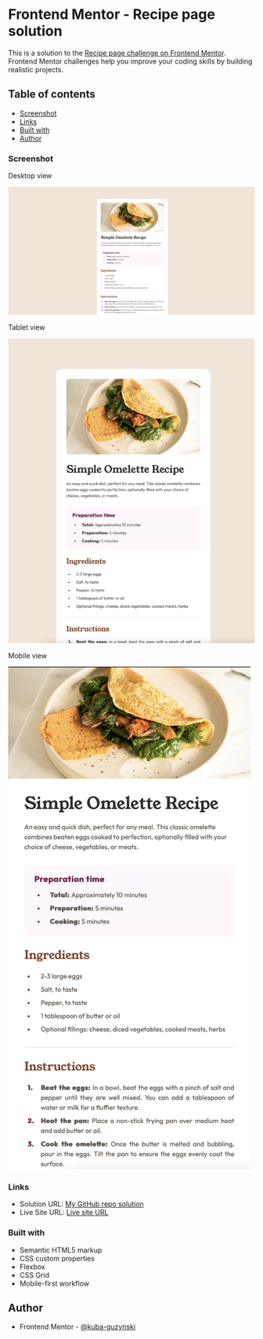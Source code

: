 # Frontend Mentor - Recipe page solution

This is a solution to the [Recipe page challenge on Frontend Mentor](https://www.frontendmentor.io/challenges/recipe-page-KiTsR8QQKm). Frontend Mentor challenges help you improve your coding skills by building realistic projects. 

## Table of contents

- [Screenshot](#screenshot)
- [Links](#links)
- [Built with](#built-with)
- [Author](#author)

### Screenshot

Desktop view

![](./assets/images/screenshot_desktop.png)

Tablet view

![](./assets/images/screenshot-tablet.png)

Mobile view

![](./assets/images/screenshot-mobile.png)

### Links

- Solution URL: [My GitHub repo solution](https://github.com/kuba-guzynski/recipe-page-main-FrontendMentorProject)
- Live Site URL: [Live site URL](https://kuba-guzynski.github.io/recipe-page-main-FrontendMentorProject/)



### Built with

- Semantic HTML5 markup
- CSS custom properties
- Flexbox
- CSS Grid
- Mobile-first workflow

## Author

- Frontend Mentor - [@kuba-guzynski](https://www.frontendmentor.io/profile/kuba-guzynski)



